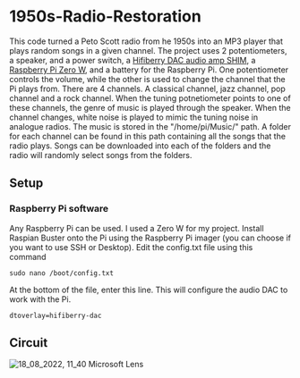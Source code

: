 # 1950s-Radio-Restoration
This code turned a Peto Scott radio from he 1950s into an MP3 player that plays random songs in a given channel. The project uses 2 potentiometers, a speaker, and a power switch, a [Hifiberry DAC audio amp SHIM](https://thepihut.com/products/audio-amp-shim-3w-mono-amp), a [Raspberry Pi Zero W](https://thepihut.com/products/raspberry-pi-zero-w), and a battery for the Raspberry Pi. One potentiometer controls the volume, while the other is used to change the channel that the Pi plays from. There are 4 channels. A classical channel, jazz channel, pop channel and a rock channel. When the tuning potnetiometer points to one of these channels, the genre of music is played through the speaker. When the channel changes, white noise is played to mimic the tuning noise in analogue radios. The music is stored in the "/home/pi/Music/" path. A folder for each channel can be found in this path containing all the songs that the radio plays. Songs can be downloaded into each of the folders and the radio will randomly select songs from the folders.
## Setup
### Raspberry Pi software
Any Raspberry Pi can be used. I used a Zero W for my project. Install Raspian Buster onto the Pi using the Raspberry Pi imager (you can choose if you want to use SSH or Desktop).
Edit the config.txt file using this command
```
sudo nano /boot/config.txt
```
At the bottom of the file, enter this line. This will configure the audio DAC to work with the Pi.
```
dtoverlay=hifiberry-dac
```
## Circuit
![18_08_2022, 11_40 Microsoft Lens](https://user-images.githubusercontent.com/101138000/185376244-e8c34fa1-5a1a-44f4-978c-682e9fd31c91.jpg)

